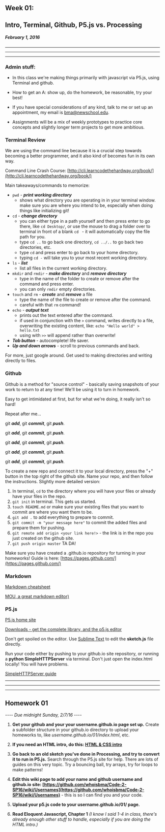## Week 01:

## Intro, Terminal, Github, P5.js vs. Processing

##### February 1, 2016

---
---
---

### Admin stuff:

* In this class we're making things primarily with javascript via P5.js, using Terminal and github.

* How to get an A: show up, do the homework, be reasonable, try your best!

* If you have special considerations of any kind, talk to me or set up an appointment, my email is bma@newschool.edu.

* Assignments will be a mix of weekly prototypes to practice core concepts and slightly longer term projects to get more ambitious.

### Terminal Review

We are using the command line because it is a crucial step towards becoming a better programmer, and it also kind of becomes fun in its own way.

Command Line Crash Course: [http://cli.learncodethehardway.org/book/](http://cli.learncodethehardway.org/book/)

Main takeaways/commands to memorize:

* ```pwd``` - ***print working directory***
	* shows what directory you are operating in in your terminal window. make sure you are where you intend to be, especially when doing things like initializing git!
* ```cd``` - ***change directory***
	* you can either type in a path yourself and then press enter to go there, like ```cd Desktop/```, or use the mouse to drag a folder over to terminal in front of a blank ```cd ``` - it will automatically copy the file path for you.
	* type ```cd ..``` to go back one directory, ```cd ../..``` to go back two directories, etc.
	* type ```cd``` and press enter to go back to your home directory.
	* typing ```cd -``` will take you to your most recent working directory.
* ```ls``` - ***list***
	* list all files in the current working directory.
* ```mkdir``` and ```rmdir``` - ***make directory*** and ***remove directory***
	* type in the name of the folder to create or remove after the command and press enter. 
	* you can only ```rmdir``` empty directories.
* ```touch``` and ```rm``` - ***create*** and ***remove*** a file
	* type the name of the file to create or remove after the command.
	* careful with that ```rm``` command! 
* ```echo``` - ***output text***
	* prints out the text entered after the command.
	* if used in conjunction with the ```>``` command, writes directly to a file, overwriting the existing content, like: ```echo "Hello world" > hello.txt```
	* using with ```>>``` will append rather than overwrite!
* ***Tab button*** - autocomplete! life saver.
* ***Up and down arrows*** - scroll to previous commands and back.
	
For more, just google around. Get used to making directories and writing directly to files. 

### Github

Github is a method for "source control" - basically saving snapshots of your work to return to at any time! We'll be using it to turn in homework.

Easy to get intimidated at first, but for what we're doing, it really isn't so hard! 

Repeat after me... 

git ***add***, git ***commit***, git ***push***.

git ***add***, git ***commit***, git ***push***.

git ***add***, git ***commit***, git ***push***.

git ***add***, git ***commit***, git ***push***.

git ***add***, git ***commit***, git ***push***.

To create a new repo and connect it to your local directory, press the "+" button in the top right of the github site. Name your repo, and then follow the instructions. Slightly more detailed version:

1. In terminal, ```cd``` to the directory where you will have your files or already have your files in the repo.
2. ```git init``` in terminal. This gets us started.
3. ```touch README.md``` or make sure your existing files that you want to commit are where you want them to be. 
4. ```git add .``` to add everything to prepare to commit.
5. ```git commit -m "your message here"``` to commit the added files and prepare them for pushing.
6. ```git remote add origin <your link here!>``` - the link is in the repo you just created on the github site.
7. ```git push origin master``` TA DA!

Make sure you have created a <your username>.github.io repository for turning in your homeworks! Guide is here: [https://pages.github.com/](https://pages.github.com/)

### Markdown

[Markdown cheatsheet](https://github.com/adam-p/markdown-here/wiki/Markdown-Cheatsheet)

[MOU, a great markdown editor)](http://25.io/mou/)

### P5.js

[P5.js home site](http://p5js.org/)

[Downloads - get the complete library, and the p5.js editor](http://p5js.org/download/)

Don't get spoiled on the editor. Use [Sublime Text](https://www.sublimetext.com/) to edit the **sketch.js** file directly.

Run your code either by pushing to your github.io site repository, or running a **python SimpleHTTPServer** via terminal. Don't just open the index.html locally! You will have problems.

[SimpleHTTPServer guide](https://github.com/lmccart/itp-creative-js/wiki/SimpleHTTPServer)

---
---
---

## Homework 01

---- *Due midnight Sunday, 2/7/16* ----

1. **Get your github and your your username.github.io page set up.** Create a subfolder structure in your github.io directory to upload your homeworks to, like *username.github.io/01/index.html*, etc.

2. **If you need an HTML intro, do this: [HTML & CSS intro](https://www.codecademy.com/learn/web)**

3. **Go back to an old sketch you've done in Processing, and try to convert it to run in P5.js.** Search through the P5.js site for help. There are lots of guides on this very topic. Try a bouncing ball, try arrays, try for loops to make patterns!

4. **Edit this wiki page to add your name and github username and github.io site: [https://github.com/whoisbma/Code-2-SP16/wiki/Usernames](https://github.com/whoisbma/Code-2-SP16/wiki/Usernames)** - this is so I can find you and your code.

5. **Upload your p5.js code to your username.github.io/01/ page.**

6. **Read Eloquent Javascript, Chapter 1** *(I know I said 1-4 in class, there's already enough other stuff to handle, especially if you are doing the HTML intro.)*

